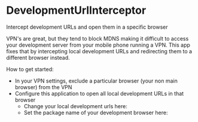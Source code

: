 # DevelopmentUrlInterceptor
Intercept development URLs and open them in a specific browser

VPN's are great, but they tend to block MDNS making it difficult to access your development server from your mobile phone running a VPN. This app fixes that by intercepting local development URLs and redirecting them to a different browser instead.

How to get started:

- In your VPN settings, exclude a particular browser (your non main browser) from the VPN
- Configure this application to open all local development URLs in that browser
  - Change your local development urls here: 
  - Set the package name of your development browser here:
